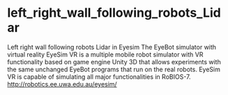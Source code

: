 # left_right_wall_following_robots_Lidar
Left right wall following robots Lidar in Eyesim
The EyeBot simulator with virtual reality EyeSim VR is a multiple mobile robot simulator with VR functionality based on game engine Unity 3D that allows experiments with the same unchanged EyeBot programs that run on the real robots. EyeSim VR is capable of simulating all major functionalities in RoBIOS-7. http://robotics.ee.uwa.edu.au/eyesim/
